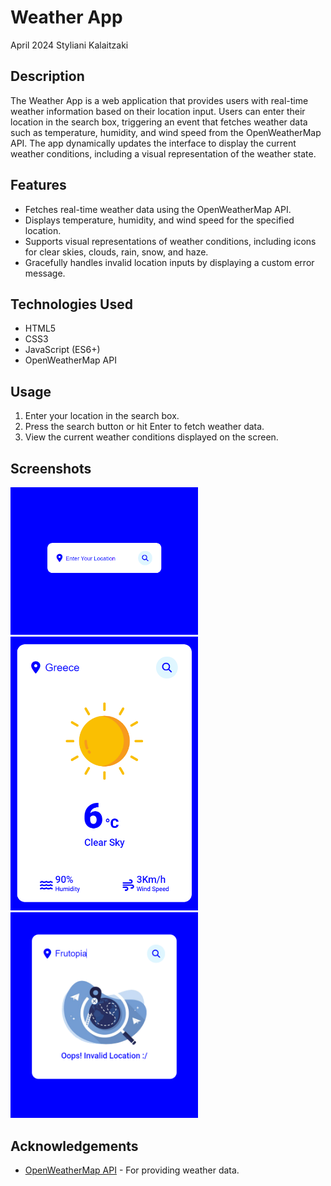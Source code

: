 # Weather App
April 2024
Styliani Kalaitzaki

## Description
The Weather App is a web application that provides users with real-time weather information based on their location input. Users can enter their location in the search box, triggering an event that fetches weather data such as temperature, humidity, and wind speed from the OpenWeatherMap API. The app dynamically updates the interface to display the current weather conditions, including a visual representation of the weather state.

## Features
- Fetches real-time weather data using the OpenWeatherMap API.
- Displays temperature, humidity, and wind speed for the specified location.
- Supports visual representations of weather conditions, including icons for clear skies, clouds, rain, snow, and haze.
- Gracefully handles invalid location inputs by displaying a custom error message.

## Technologies Used
- HTML5
- CSS3
- JavaScript (ES6+)
- OpenWeatherMap API

## Usage
1. Enter your location in the search box.
2. Press the search button or hit Enter to fetch weather data.
3. View the current weather conditions displayed on the screen.

## Screenshots
<img src="screenshots/screenshot1.png" alt="Screenshot 1" height="auto" width="300"/>
<img src="screenshots/screenshot2.png" alt="Screenshot 2" height="auto" width="300"/>
<img src="screenshots/screenshot3.png" alt="Screenshot 3" height="auto" width="300"/>


## Acknowledgements
- [OpenWeatherMap API](https://openweathermap.org/api) - For providing weather data.

